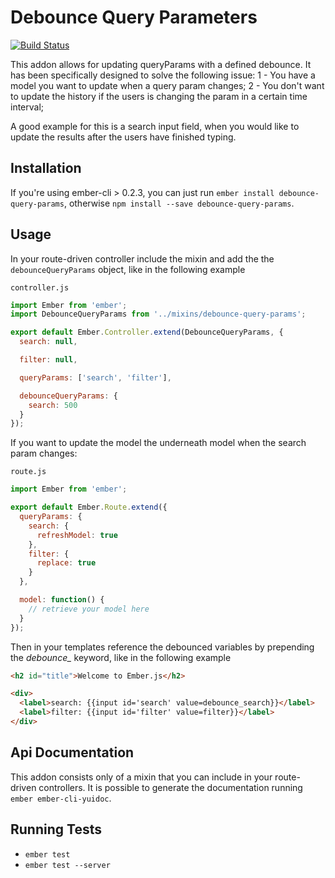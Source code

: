 # Debounce Query Parameters

[![Build Status](https://travis-ci.org/albertodotcom/debounce-query-params.svg)](https://travis-ci.org/albertodotcom/debounce-query-params)

This addon allows for updating queryParams with a defined debounce.
It has been specifically designed to solve the following issue:
1 - You have a model you want to update when a query param changes;
2 - You don't want to update the history if the users is changing the param in a certain time interval;

A good example for this is a search input field, when you would like to update the results after
the users have finished typing.

## Installation

If you're using ember-cli > 0.2.3, you can just run `ember install debounce-query-params`, otherwise `npm install --save debounce-query-params`.

## Usage
In your route-driven controller include the mixin and add the the `debounceQueryParams` object, like in the following example

`controller.js`
```javascript
import Ember from 'ember';
import DebounceQueryParams from '../mixins/debounce-query-params';

export default Ember.Controller.extend(DebounceQueryParams, {
  search: null,

  filter: null,

  queryParams: ['search', 'filter'],

  debounceQueryParams: {
    search: 500
  }
});
```

If you want to update the model the underneath model when the search param changes:

`route.js`
```javascript
import Ember from 'ember';

export default Ember.Route.extend({
  queryParams: {
    search: {
      refreshModel: true
    },
    filter: {
      replace: true
    }
  },

  model: function() {
    // retrieve your model here
  }
});

```

Then in your templates reference the debounced variables by prepending the *debounce_* keyword, like in the following example

```html
<h2 id="title">Welcome to Ember.js</h2>

<div>
  <label>search: {{input id='search' value=debounce_search}}</label>
  <label>filter: {{input id='filter' value=filter}}</label>
</div>
```

## Api Documentation
This addon consists only of a mixin that you can include in your route-driven controllers.
It is possible to generate the documentation running `ember ember-cli-yuidoc`.

## Running Tests

* `ember test`
* `ember test --server`
